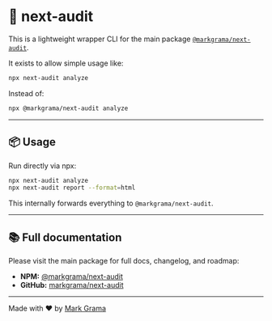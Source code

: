 # 🔁 next-audit

This is a lightweight wrapper CLI for the main package [`@markgrama/next-audit`](https://www.npmjs.com/package/@markgrama/next-audit).

It exists to allow simple usage like:

```bash
npx next-audit analyze
```

Instead of:

```bash
npx @markgrama/next-audit analyze
```

---

## 📦 Usage

Run directly via npx:

```bash
npx next-audit analyze
npx next-audit report --format=html
```

This internally forwards everything to `@markgrama/next-audit`.

---

## 📚 Full documentation

Please visit the main package for full docs, changelog, and roadmap:

- **NPM:** [@markgrama/next-audit](https://www.npmjs.com/package/@markgrama/next-audit)
- **GitHub:** [markgrama/next-audit](https://github.com/markgrama/next-audit)

---

Made with ❤️ by [Mark Grama](https://markgrama.dev)
